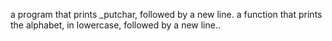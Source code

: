  a program that prints _putchar, followed by a new line.
a function that prints the alphabet, in lowercase, followed by a new line..

